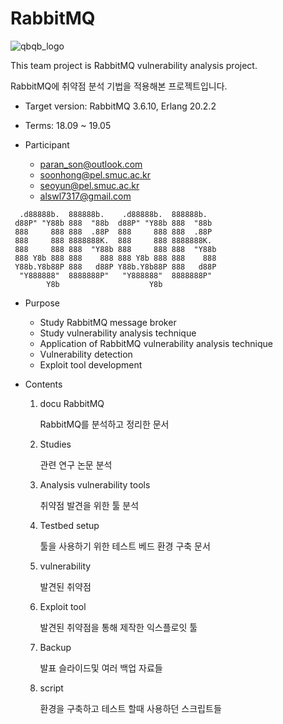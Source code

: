 # RabbitMQ
![qbqb_logo](https://github.com/cybertramp/qbqb_rabbitmq/blob/master/7_Backup/logos/qbqb_logo.png)

This team project is RabbitMQ vulnerability analysis project.

RabbitMQ에 취약점 분석 기법을 적용해본 프로젝트입니다.

- Target version: RabbitMQ 3.6.10, Erlang 20.2.2

- Terms: 18.09 ~ 19.05

- Participant
    - paran_son@outlook.com
    - soonhong@pel.smuc.ac.kr
    - seoyun@pel.smuc.ac.kr
    - alswl7317@gmail.com

```
  .d88888b.  888888b.    .d88888b.  888888b.   
 d88P" "Y88b 888  "88b  d88P" "Y88b 888  "88b  
 888     888 888  .88P  888     888 888  .88P  
 888     888 8888888K.  888     888 8888888K.  
 888     888 888  "Y88b 888     888 888  "Y88b 
 888 Y8b 888 888    888 888 Y8b 888 888    888 
 Y88b.Y8b88P 888   d88P Y88b.Y8b88P 888   d88P 
  "Y888888"  8888888P"   "Y888888"  8888888P"  
        Y8b                    Y8b             
```

- Purpose
    - Study RabbitMQ message broker 
    - Study vulnerability  analysis technique
    - Application of RabbitMQ vulnerability analysis technique
    - Vulnerability detection
    - Exploit tool development
    
- Contents

    1. docu RabbitMQ

        RabbitMQ를 분석하고 정리한 문서

    2. Studies

        관련 연구 논문 분석

    3. Analysis vulnerability tools

        취약점 발견을 위한 툴 분석

    4. Testbed setup

        툴을 사용하기 위한 테스트 베드 환경 구축 문서

    5. vulnerability

        발견된 취약점

    6. Exploit tool

        발견된 취약점을 통해 제작한 익스플로잇 툴

    7. Backup

        발표 슬라이드및 여러 백업 자료들

    8. script

        환경을 구축하고 테스트 할때 사용하던 스크립트들


